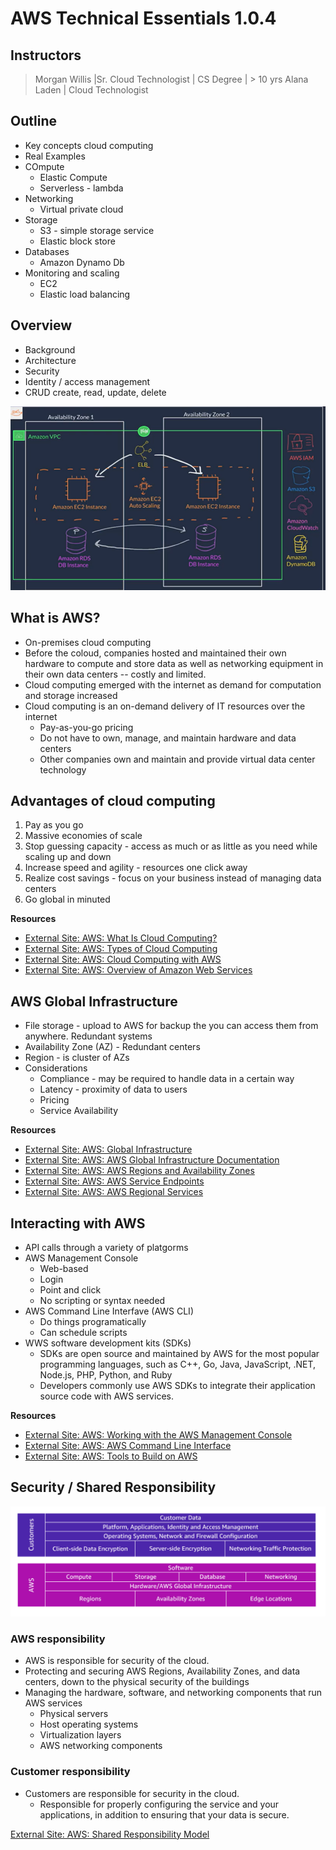 # AWS Technical Essentials 1.0.4


## Instructors

> Morgan Willis |Sr. Cloud Technologist | CS Degree | > 10 yrs
> Alana Laden | Cloud Technologist

## Outline

- Key concepts cloud computing
- Real Examples
- COmpute
  - Elastic Compute
  - Serverless - lambda
- Networking
  - Virtual private cloud
- Storage
  - S3 - simple storage service
  - Elastic block store
- Databases
  - Amazon Dynamo Db
- Monitoring and scaling
  - EC2
  - Elastic load balancing

## Overview

- Background
- Architecture
- Security
- Identity / access management
- CRUD create, read, update, delete

![Architecture](architecture1.png)

## What is AWS?

- On-premises cloud computing
- Before the coloud, companies hosted and maintained their own hardware to compute and store data as well as networking equipment in their own data centers -- costly and limited.
- Cloud computing emerged with the internet as demand for computation and storage increased
- Cloud computing is an on-demand delivery of IT resources over the internet
  - Pay-as-you-go pricing
  - Do not have to own, manage, and maintain hardware and data centers
  - Other companies own and maintain and provide virtual data center technology


## Advantages of cloud computing

1. Pay as you go
2. Massive economies of scale
3. Stop guessing capacity - access as much or as little as you need while scaling up and down
4. Increase speed and agility - resources one click away
5. Realize cost savings - focus on your business instead of managing data centers
6. Go global in minuted

**Resources**

- [External Site: AWS: What Is Cloud Computing?](https://aws.amazon.com/what-is-cloud-computing/)
- [External Site: AWS: Types of Cloud Computing](http://docs.aws.amazon.com/whitepapers/latest/aws-overview/types-of-cloud-computing.html)
- [External Site: AWS: Cloud Computing with AWS](https://aws.amazon.com/what-is-aws/)
- [External Site: AWS: Overview of Amazon Web Services](https://docs.aws.amazon.com/whitepapers/latest/aws-overview/aws-overview.pdf)

## AWS Global Infrastructure

- File storage - upload to AWS for backup the you can access them from anywhere. Redundant systems
- Availability Zone (AZ) - Redundant centers
- Region - is cluster of AZs
- Considerations
  - Compliance - may be required to handle data in a certain way
  - Latency - proximity of data to users
  - Pricing
  - Service Availability

**Resources**

- [External Site: AWS: Global Infrastructure](https://aws.amazon.com/about-aws/global-infrastructure/)
- [External Site: AWS: AWS Global Infrastructure Documentation](https://docs.aws.amazon.com/whitepapers/latest/aws-overview/global-infrastructure.html)
- [External Site: AWS: AWS Regions and Availability Zones](https://aws.amazon.com/about-aws/global-infrastructure/regions_az/)
- [External Site: AWS: AWS Service Endpoints](https://docs.aws.amazon.com/general/latest/gr/rande.html)
- [External Site: AWS: AWS Regional Services](https://aws.amazon.com/about-aws/global-infrastructure/regional-product-services/)

## Interacting with AWS

- API calls through a variety of platgorms
- AWS Management Console
  - Web-based
  - Login
  - Point and click
  - No scripting or syntax needed
- AWS Command Line Interfave (AWS CLI)
  - Do things programatically
  - Can schedule scripts
- WWS software development kits (SDKs)
  - SDKs are open source and maintained by AWS for the most popular programming languages, such as C++, Go, Java, JavaScript, .NET, Node.js, PHP, Python, and Ruby
  - Developers commonly use AWS SDKs to integrate their application source code with AWS services.

**Resources**

- [External Site: AWS: Working with the AWS Management Console](https://docs.aws.amazon.com/awsconsolehelpdocs/latest/gsg/getting-started.html)
- [External Site: AWS: AWS Command Line Interface](https://aws.amazon.com/cli/)
- [External Site: AWS: Tools to Build on AWS](https://aws.amazon.com/tools/)

## Security / Shared Responsibility

![shared](shared.png)

### AWS responsibility

- AWS is responsible for security of the cloud. 
- Protecting and securing AWS Regions, Availability Zones, and data centers, down to the physical security of the buildings
- Managing the hardware, software, and networking components that run AWS services
  - Physical servers
  - Host operating systems
  - Virtualization layers
  - AWS networking components

### Customer responsibility

- Customers are responsible for security in the cloud.
  - Responsible for properly configuring the service and your applications, in addition to ensuring that your data is secure.

[External Site: AWS: Shared Responsibility Model](https://aws.amazon.com/compliance/shared-responsibility-model/)

